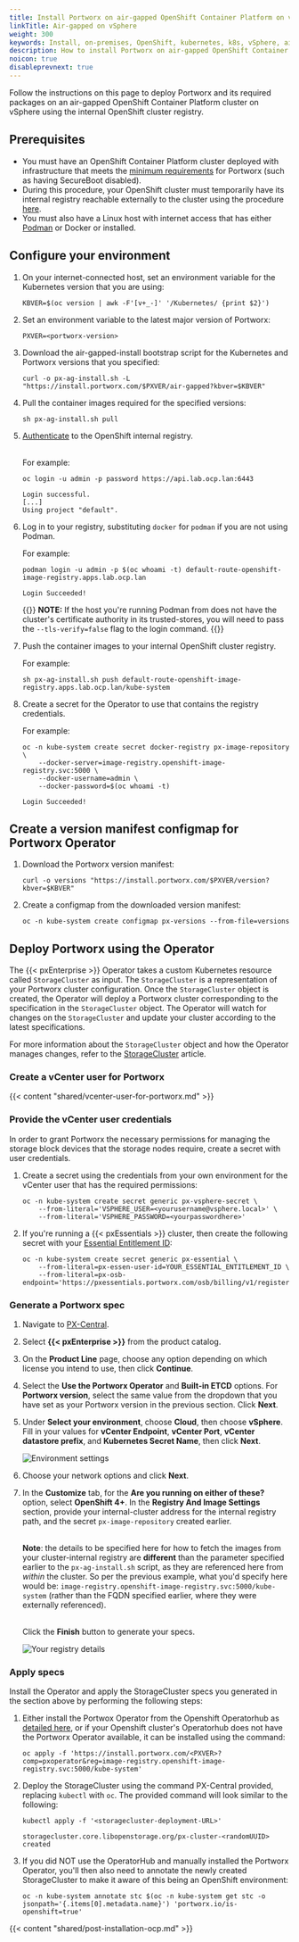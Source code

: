 ```yaml
---
title: Install Portworx on air-gapped OpenShift Container Platform on vSphere
linkTitle: Air-gapped on vSphere
weight: 300
keywords: Install, on-premises, OpenShift, kubernetes, k8s, vSphere, airgap, airgapped
description: How to install Portworx on air-gapped OpenShift Container Platform on vSphere
noicon: true
disableprevnext: true
---
```


Follow the instructions on this page to deploy Portworx and its required packages on an air-gapped OpenShift Container Platform cluster on vSphere using the internal OpenShift cluster registry.

## Prerequisites

* You must have an OpenShift Container Platform cluster deployed with infrastructure that meets the [minimum requirements](/start-here-installation/) for Portworx (such as having SecureBoot disabled).
* During this procedure, your OpenShift cluster must temporarily have its internal registry reachable externally to the cluster using the procedure [here](https://docs.openshift.com/container-platform/latest/registry/securing-exposing-registry.html).
* You must also have a Linux host with internet access that has either [Podman](https://docs.podman.io/) or Docker or installed.

## Configure your environment

1. On your internet-connected host, set an environment variable for the Kubernetes version that you are using:

    ```text
    KBVER=$(oc version | awk -F'[v+_-]' '/Kubernetes/ {print $2}')
    ```
2. Set an environment variable to the latest major version of Portworx:

     ```text
    PXVER=<portworx-version>
     ```

3. Download the air-gapped-install bootstrap script for the Kubernetes and Portworx versions that you specified: 

    ```text
    curl -o px-ag-install.sh -L "https://install.portworx.com/$PXVER/air-gapped?kbver=$KBVER"
    ```

4. Pull the container images required for the specified versions:

    ```text
    sh px-ag-install.sh pull
    ```
5. [Authenticate](https://docs.openshift.com/container-platform/latest/registry/securing-exposing-registry.html#:~:text=Log%20in%20with%20podman%20using%20the%20default%20route%3A) to the OpenShift internal registry. <br><br>

    For example:

    ```text
    oc login -u admin -p password https://api.lab.ocp.lan:6443
    ```
    ```output
    Login successful.
    [...]
    Using project "default".
    ```

6. Log in to your registry, substituting `docker` for `podman` if you are not using Podman.

    For example:
    ```text
    podman login -u admin -p $(oc whoami -t) default-route-openshift-image-registry.apps.lab.ocp.lan
    ```
    ```output
    Login Succeeded!
    ```

    {{<info>}}
**NOTE:** If the host you're running Podman from does not have the cluster's certificate authority in its trusted-stores, you will need to pass the `--tls-verify=false` flag to the login command.
    {{</info>}}

7. Push the container images to your internal OpenShift cluster registry.

    For example:
    ```
    sh px-ag-install.sh push default-route-openshift-image-registry.apps.lab.ocp.lan/kube-system
    ```

8. Create a secret for the Operator to use that contains the registry credentials.

    For example:
    ```text
    oc -n kube-system create secret docker-registry px-image-repository \
        --docker-server=image-registry.openshift-image-registry.svc:5000 \
        --docker-username=admin \
        --docker-password=$(oc whoami -t)
    ```
    ```output
    Login Succeeded!
    ```

## Create a version manifest configmap for Portworx Operator

1. Download the Portworx version manifest:

    ```text
    curl -o versions "https://install.portworx.com/$PXVER/version?kbver=$KBVER"
    ```
2. Create a configmap from the downloaded version manifest:

    ```text
    oc -n kube-system create configmap px-versions --from-file=versions
    ```

## Deploy Portworx using the Operator

The {{< pxEnterprise >}} Operator takes a custom Kubernetes resource called `StorageCluster` as input. The `StorageCluster` is a representation of your Portworx cluster configuration. Once the `StorageCluster` object is created, the Operator will deploy a Portworx cluster corresponding to the specification in the `StorageCluster` object. The Operator will watch for changes on the `StorageCluster` and update your cluster according to the latest specifications.

For more information about the `StorageCluster` object and how the Operator manages changes, refer to the [StorageCluster](/reference/crd/storage-cluster) article.

### Create a vCenter user for Portworx

{{< content "shared/vcenter-user-for-portworx.md" >}}

### Provide the vCenter user credentials

In order to grant Portworx the necessary permissions for managing the storage block devices that the storage nodes require, create a secret with user credentials.

1. Create a secret using the credentials from your own environment for the vCenter user that has the required permissions:

    ```text
    oc -n kube-system create secret generic px-vsphere-secret \
        --from-literal='VSPHERE_USER=<yourusername@vsphere.local>' \
        --from-literal='VSPHERE_PASSWORD=<yourpasswordhere>'
    ```

2. If you're running a {{< pxEssentials >}} cluster, then create the following secret with your [Essential Entitlement ID](https://central.portworx.com/profile):

    <!-- It looks like they may need to enter their own entitlement ID value, is that true? -->

    ```text
    oc -n kube-system create secret generic px-essential \
        --from-literal=px-essen-user-id=YOUR_ESSENTIAL_ENTITLEMENT_ID \
        --from-literal=px-osb-endpoint='https://pxessentials.portworx.com/osb/billing/v1/register'
    ```

### Generate a Portworx spec

1. Navigate to [PX-Central](https://central.portworx.com/).

2. Select **{{< pxEnterprise >}}** from the product catalog.

3. On the **Product Line** page, choose any option depending on which license you intend to use, then click **Continue**.

5. Select the **Use the Portworx Operator** and **Built-in ETCD** options. For **Portworx version**, select the same value from the dropdown that you have set as your Portworx version in the previous section. Click **Next**.

6. Under **Select your environment**, choose **Cloud**, then choose **vSphere**. Fill in your values for **vCenter Endpoint**, **vCenter Port**, **vCenter datastore prefix**, and **Kubernetes Secret Name**, then click **Next**.

    ![Environment settings](/img/ocp-vsphere-spec.png)

7. Choose your network options and click **Next**.

8. In the **Customize** tab, for the **Are you running on either of these?** option, select **OpenShift 4+**. In the **Registry And Image Settings** section, provide your internal-cluster address for the internal registry path, and the secret `px-image-repository` created earlier.<br><br>

    **Note**: the details to be specified here for how to fetch the images from your cluster-internal registry are **different** than the parameter specified earlier to the `px-ag-install.sh` script, as they are referenced here from _within_ the cluster.  So per the previous example, what you'd specify here would be: `image-registry.openshift-image-registry.svc:5000/kube-system` (rather than the FQDN specified earlier, where they were externally referenced).<br><br>

    Click the **Finish** button to generate your specs.

    ![Your registry details](/img/private-registery-airgapped.png)
   
### Apply specs

Install the Operator and apply the StorageCluster specs you generated in the section above by performing the following steps:

1. Either install the Portwox Operator from the Openshift Operatorhub as [detailed here](/install-portworx/openshift/operator/1-prepare/), or if your Openshift cluster's Operatorhub does not have the Portworx Operator available, it can be installed using the command:

    ```text
    oc apply -f 'https://install.portworx.com/<PXVER>?comp=pxoperator&reg=image-registry.openshift-image-registry.svc:5000/kube-system'
    ```

2. Deploy the StorageCluster using the command PX-Central provided, replacing `kubectl` with `oc`. The provided command will look similar to the following:

    ```text
    kubectl apply -f '<storagecluster-deployment-URL>'
    ```
    ```output
    storagecluster.core.libopenstorage.org/px-cluster-<randomUUID> created
    ```

3. If you did NOT use the OperatorHub and manually installed the Portworx Operator, you'll then also need to annotate the newly created StorageCluster to make it aware of this being an OpenShift environment:

   ```text
   oc -n kube-system annotate stc $(oc -n kube-system get stc -o jsonpath='{.items[0].metadata.name}') 'portworx.io/is-openshift=true'
   ```

{{< content "shared/post-installation-ocp.md" >}}
